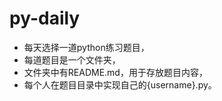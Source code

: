 # py-daily
* 每天选择一道python练习题目，
* 每道题目是一个文件夹，
* 文件夹中有README.md，用于存放题目内容，
* 每个人在题目目录中实现自己的{username}.py。

